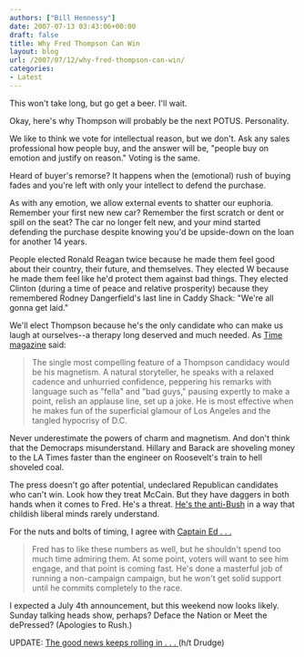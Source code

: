 ```yaml
---
authors: ["Bill Hennessy"]
date: 2007-07-13 03:43:06+00:00
draft: false
title: Why Fred Thompson Can Win
layout: blog
url: /2007/07/12/why-fred-thompson-can-win/
categories:
- Latest
---
```


This won't take long, but go get a beer.  I'll wait.

Okay, here's why Thompson will probably be the next POTUS.  Personality.

We like to think we vote for intellectual reason, but we don't.  Ask any sales professional how people buy, and the answer will be, "people buy on emotion and justify on reason."  Voting is the same.

Heard of buyer's remorse?  It happens when the (emotional) rush of buying fades and you're left with only your intellect to defend the purchase.

As with any emotion, we allow external events to shatter our euphoria.  Remember your first new new car?  Remember the first scratch or dent or spill on the seat?  The car no longer felt new, and your mind started defending the purchase despite knowing you'd be upside-down on the loan for another 14 years.

People elected Ronald Reagan twice because he made them feel good about their country, their future, and themselves.  They elected W because he made them feel like he'd protect them against bad things.  They elected Clinton (during a time of peace and relative prosperity) because they remembered Rodney Dangerfield's last line in Caddy Shack:  "We're all gonna get laid."

We'll elect Thompson because he's the only candidate who can make us laugh at ourselves--a therapy long deserved and much needed.  As [Time magazine](https://www.time.com/time/nation/article/0,8599,1624881,00.html) said:





> The single most compelling feature of a Thompson candidacy would be his magnetism. A natural storyteller, he speaks with a relaxed cadence and unhurried confidence, peppering his remarks with language such as "fella" and "bad guys," pausing expertly to make a point, relish an applause line, set up a joke. He is most effective when he makes fun of the superficial glamour of Los Angeles and the tangled hypocrisy of D.C.



Never underestimate the powers of charm and magnetism.  And don't think that the Democraps misunderstand.  Hillary and Barack are shoveling money to the LA Times faster than the engineer on Roosevelt's train to hell shoveled coal.

The press doesn't go after potential, undeclared Republican candidates who can't win.  Look how they treat McCain.  But they have daggers in both hands when it comes to Fred.  He's a threat.  [He's the anti-Bush](https://www.townhall.com/columnists/BruceBartlett/2007/07/03/who_is_the_anti-bush) in a way that childish liberal minds rarely understand.

For the nuts and bolts of timing, I agree with [Captain Ed . . .](https://www.captainsquartersblog.com/mt/archives/010504.php)




> Fred has to like these numbers as well, but he shouldn't spend too much time admiring them. At some point, voters will want to see him engage, and that point is coming fast. He's done a masterful job of running a non-campaign campaign, but he won't get solid support until he commits completely to the race.



I expected a July 4th announcement, but this weekend now looks likely.  Sunday talking heads show, perhaps?  Deface the Nation or Meet the dePressed?  (Apologies to Rush.)

UPDATE:
[The good news keeps rolling in . . . ](https://wcbstv.com/topstories/local_story_193151822.html)(h/t Drudge)
